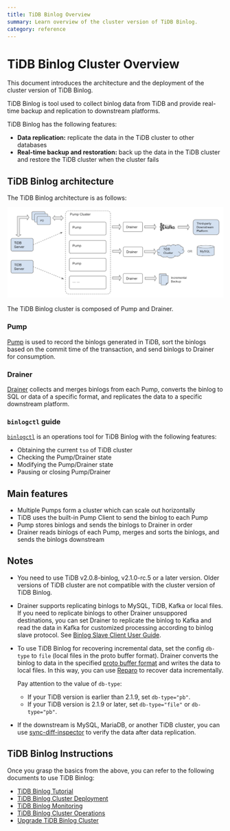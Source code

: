 ```yaml
---
title: TiDB Binlog Overview
summary: Learn overview of the cluster version of TiDB Binlog.
category: reference
---
```


# TiDB Binlog Cluster Overview

This document introduces the architecture and the deployment of the cluster version of TiDB Binlog.

TiDB Binlog is tool used to collect binlog data from TiDB and provide real-time backup and replication to downstream platforms.

TiDB Binlog has the following features:

* **Data replication:** replicate the data in the TiDB cluster to other databases
* **Real-time backup and restoration:** back up the data in the TiDB cluster and restore the TiDB cluster when the cluster fails

## TiDB Binlog architecture

The TiDB Binlog architecture is as follows:

![TiDB Binlog architecture](/media/tidb_binlog_cluster_architecture.png)

The TiDB Binlog cluster is composed of Pump and Drainer.

### Pump

[Pump](https://github.com/pingcap/tidb-binlog/blob/master/pump) is used to record the binlogs generated in TiDB, sort the binlogs based on the commit time of the transaction, and send binlogs to Drainer for consumption.

### Drainer

[Drainer](https://github.com/pingcap/tidb-binlog/tree/master/drainer) collects and merges binlogs from each Pump, converts the binlog to SQL or data of a specific format, and replicates the data to a specific downstream platform.

### `binlogctl` guide

[`binlogctl`](https://github.com/pingcap/tidb-binlog/tree/master/binlogctl) is an operations tool for TiDB Binlog with the following features:

* Obtaining the current `tso` of TiDB cluster
* Checking the Pump/Drainer state
* Modifying the Pump/Drainer state
* Pausing or closing Pump/Drainer

## Main features

* Multiple Pumps form a cluster which can scale out horizontally
* TiDB uses the built-in Pump Client to send the binlog to each Pump
* Pump stores binlogs and sends the binlogs to Drainer in order
* Drainer reads binlogs of each Pump, merges and sorts the binlogs, and sends the binlogs downstream

## Notes

* You need to use TiDB v2.0.8-binlog, v2.1.0-rc.5 or a later version. Older versions of TiDB cluster are not compatible with the cluster version of TiDB Binlog.

* Drainer supports replicating binlogs to MySQL, TiDB, Kafka or local files. If you need to replicate binlogs to other Drainer unsuppored destinations, you can set Drainer to replicate the binlog to Kafka and read the data in Kafka for customized processing according to binlog slave protocol. See [Binlog Slave Client User Guide](/dev/reference/tools/tidb-binlog/binlog-slave-client.md).

* To use TiDB Binlog for recovering incremental data, set the config `db-type` to `file` (local files in the proto buffer format). Drainer converts the binlog to data in the specified [proto buffer format](https://github.com/pingcap/tidb-binlog/blob/master/proto/binlog.proto) and writes the data to local files. In this way, you can use [Reparo](/dev/reference/tools/tidb-binlog/reparo.md) to recover data incrementally.

    Pay attention to the value of `db-type`:

    - If your TiDB version is earlier than 2.1.9, set `db-type="pb"`.
    - If your TiDB version is 2.1.9 or later, set `db-type="file"` or `db-type="pb"`.

* If the downstream is MySQL, MariaDB, or another TiDB cluster, you can use [sync-diff-inspector](/dev/reference/tools/sync-diff-inspector.md) to verify the data after data replication.

## TiDB Binlog Instructions

Once you grasp the basics from the above, you can refer to the following documents to use TiDB Binlog:

- [TiDB Binlog Tutorial](/dev/how-to/get-started/tidb-binlog.md)
- [TiDB Binlog Cluster Deployment](/dev/how-to/deploy/tidb-binlog.md)
- [TiDB Binlog Monitoring](/dev/how-to/monitor/tidb-binlog.md)
- [TiDB Binlog Cluster Operations](/dev/how-to/maintain/tidb-binlog.md)
- [Upgrade TiDB Binlog Cluster](/dev/how-to/upgrade/tidb-binlog.md)